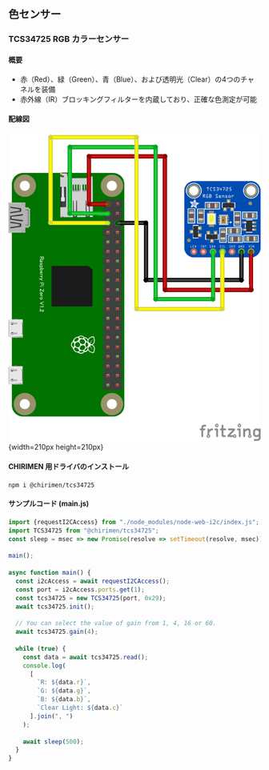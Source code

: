 ## 色センサー

### TCS34725 RGB カラーセンサー

#### 概要

* 赤（Red）、緑（Green）、青（Blue）、および透明光（Clear）の4つのチャネルを装備
* 赤外線（IR）ブロッキングフィルターを内蔵しており、正確な色測定が可能


#### 配線図

![](./schematic.png "schematic"){width=210px height=210px}

#### CHIRIMEN 用ドライバのインストール

```shell
npm i @chirimen/tcs34725
```

#### サンプルコード (main.js)

```javascript
import {requestI2CAccess} from "./node_modules/node-web-i2c/index.js";
import TCS34725 from "@chirimen/tcs34725";
const sleep = msec => new Promise(resolve => setTimeout(resolve, msec));

main();

async function main() {
  const i2cAccess = await requestI2CAccess();
  const port = i2cAccess.ports.get(1);
  const tcs34725 = new TCS34725(port, 0x29);
  await tcs34725.init();

  // You can select the value of gain from 1, 4, 16 or 60.
  await tcs34725.gain(4);

  while (true) {
    const data = await tcs34725.read();
    console.log(
      [
        `R: ${data.r}`,
        `G: ${data.g}`,
        `B: ${data.b}`,
        `Clear Light: ${data.c}`
      ].join(", ")
    );

    await sleep(500);
  }
}
```
